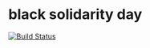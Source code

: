 # black solidarity day 

[![Build Status](https://travis-ci.com/nyu-dss/black-solidarity-day.svg?branch=main)](https://travis-ci.com/nyu-dss/black-solidarity-day)
